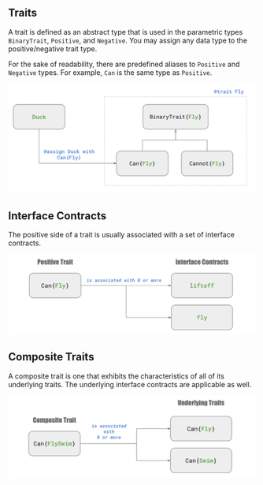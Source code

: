 ## Traits

A trait is defined as an abstract type that is used in the
parametric types `BinaryTrait`, `Positive`, and `Negative`.
You may assign any data type to the positive/negative trait
type.

For the sake of readability, there
are predefined aliases to `Positive` and `Negative` types.
For example, `Can` is the same type as `Positive`.

![defining traits](assets/concept_defining_traits.png)

## Interface Contracts

The positive side of a trait is usually associated with a set
of interface contracts.

![interface contracts](assets/concept_interface_contracts.png)

## Composite Traits

A composite trait is one that exhibits the characteristics of all
of its underlying traits.  The underlying interface contracts
are applicable as well.

![composite traits](assets/concept_composite_traits.png)
